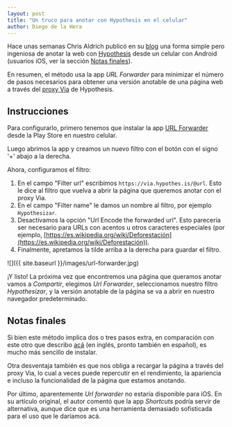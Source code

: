 ```yaml
---
layout: post
title: "Un truco para anotar con Hypothesis en el celular"
author: Diego de la Hera
---
```


Hace unas semanas Chris Aldrich publicó en su [blog](https://boffosocko.com/2020/05/24/a-hack-for-using-hypothes-is-to-annotate-on-mobile/) una forma simple pero ingeniosa de anotar la web con [Hypothesis](https://web.hypothes.is/) desde un celular con Android (usuarios iOS, ver la sección [Notas finales](#notas-finales)).

En resumen, el método usa la app *URL Forwarder* para minimizar el número de pasos necesarios para obtener una versión anotable de una página web a través del [proxy Via](https://web.hypothes.is/help/what-is-the-via-proxy/) de Hypothesis.

## Instrucciones
Para configurarlo, primero tenemos que instalar la app [URL Forwarder](https://play.google.com/store/apps/details?id=net.daverix.urlforward) desde la Play Store en nuestro celular.

Luego abrimos la app y creamos un nuevo filtro con el botón con el signo '+' abajo a la derecha.

Ahora, configuramos el filtro:
1. En el campo "Filter url" escribimos `https://via.hypothes.is/@url`. Esto le dice al filtro que vuelva a abrir la página que queremos anotar con el proxy Via.
2. En el campo "Filter name" le damos un nombre al filtro, por ejemplo `Hypothesizar`.
3. Desactivamos la opción "Url Encode the forwarded url". Esto parecería ser necesario para URLs con acentos u otros caracteres especiales (por ejemplo, [https://es.wikipedia.org/wiki/Deforestación](https://es.wikipedia.org/wiki/Deforestación)).
3. Finalmente, apretamos la tilde arriba a la derecha para guardar el filtro.

![]({{ site.baseurl }}/images/url-forwarder.jpg)

¡Y listo! La próxima vez que encontremos una página que queramos anotar vamos a *Compartir*, elegimos *Url Forwarder*, seleccionamos nuestro filtro *Hypothesizar*, y la versión anotable de la página se va a abrir en nuestro navegador predeterminado.

## Notas finales
Si bien este método implica dos o tres pasos extra, en comparación con este otro que describo [acá](https://medium.com/@delahera/hypothesis-web-annotation-mobile-358db1f9ec46) (en inglés, pronto también en español), es mucho más sencillo de instalar.

Otra desventaja también es que nos obliga a recargar la página a través del proxy Via, lo cual a veces puede repercutir en el rendimiento, la apariencia e incluso la funcionalidad de la página que estamos anotando.

Por último, aparentemente *Url forwarder* no estaría disponible para iOS. En su artículo original, el autor comentó que la app *Shortcuts* podría servir de alternativa, aunque dice que es una herramienta demasiado sofisticada para el uso que le daríamos acá.